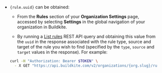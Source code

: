 - `{rule.uuid}` can be obtained:

    * From the **Rules** section of your **Organization Settings** page, accessed by selecting **Settings** in the global navigation of your organization in Buildkite.

    * By running a [List rules](/docs/apis/rest-api/rules#rules-list-rules) REST API query and obtaining this value from the `uuid` in the response associated with the rule type, source and target of the rule you wish to find (specified by the `type`, `source` and `target` values in the response). For example:

    ```bash
    curl -H "Authorization: Bearer $TOKEN" \
      - X GET "https://api.buildkite.com/v2/organizations/{org.slug}/rules"
    ```


